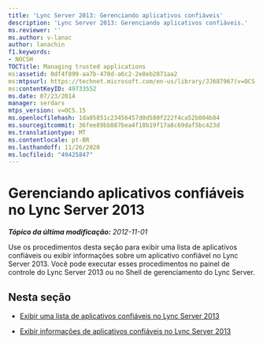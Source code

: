 ```yaml
---
title: 'Lync Server 2013: Gerenciando aplicativos confiáveis'
description: 'Lync Server 2013: Gerenciando aplicativos confiáveis.'
ms.reviewer: ''
ms.author: v-lanac
author: lanachin
f1.keywords:
- NOCSH
TOCTitle: Managing trusted applications
ms:assetid: 0df4f899-aa7b-470d-a6c2-2e8eb2871aa2
ms:mtpsurl: https://technet.microsoft.com/en-us/library/JJ687967(v=OCS.15)
ms:contentKeyID: 49733552
ms.date: 07/23/2014
manager: serdars
mtps_version: v=OCS.15
ms.openlocfilehash: 1da05851c23456457d0d580f222f4ca52b804b84
ms.sourcegitcommit: 36fee89bb887bea4f18b19f17a8c69daf5bc423d
ms.translationtype: MT
ms.contentlocale: pt-BR
ms.lasthandoff: 11/26/2020
ms.locfileid: "49425847"
---
```

# <a name="managing-trusted-applications-in-lync-server-2013"></a>Gerenciando aplicativos confiáveis no Lync Server 2013

<div data-xmlns="http://www.w3.org/1999/xhtml">

<div class="topic" data-xmlns="http://www.w3.org/1999/xhtml" data-msxsl="urn:schemas-microsoft-com:xslt" data-cs="https://msdn.microsoft.com/">

<div data-asp="https://msdn2.microsoft.com/asp">



</div>

<div id="mainSection">

<div id="mainBody">

<span> </span>

_**Tópico da última modificação:** 2012-11-01_

Use os procedimentos desta seção para exibir uma lista de aplicativos confiáveis ou exibir informações sobre um aplicativo confiável no Lync Server 2013. Você pode executar esses procedimentos no painel de controle do Lync Server 2013 ou no Shell de gerenciamento do Lync Server.

<div>

## <a name="in-this-section"></a>Nesta seção

  - [Exibir uma lista de aplicativos confiáveis no Lync Server 2013](lync-server-2013-view-a-list-of-trusted-applications.md)

  - [Exibir informações de aplicativos confiáveis no Lync Server 2013](lync-server-2013-view-trusted-application-information.md)

</div>

</div>

<span> </span>

</div>

</div>

</div>

